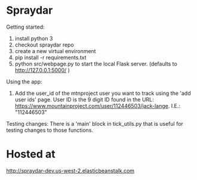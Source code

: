 # Spraydar


Getting started:

1. install python 3
2. checkout spraydar repo
3. create a new virtual environment
4. pip install -r requirements.txt
5. python src/webpage.py to start the local Flask server. (defaults to http://127.0.0.1:5000/ )

Using the app:
1. Add the user_id of the mtnproject user you want to track using the 'add user ids' page. User ID is the 9 digit ID found in the URL: https://www.mountainproject.com/user/112446503/jack-lange. I.E.: "112446503"

Testing changes:
There is a 'main' block in tick_utils.py that is useful for testing changes to those functions.


# Hosted at

http://spraydar-dev.us-west-2.elasticbeanstalk.com
